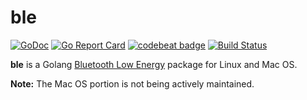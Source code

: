 # ble

[![GoDoc](https://godoc.org/github.com/Flips01/ble?status.svg)](https://godoc.org/github.com/Flips01/ble)
[![Go Report Card](https://goreportcard.com/badge/go-ble/ble)](https://goreportcard.com/report/go-ble/ble)
[![codebeat badge](https://codebeat.co/badges/ba9fae6e-77d2-4173-8587-36ac8756676b)](https://codebeat.co/projects/github-com-go-ble-ble-master)
[![Build Status](https://travis-ci.org/go-ble/ble.svg?branch=master)](https://travis-ci.org/go-ble/ble)

**ble** is a Golang [Bluetooth Low Energy](https://en.wikipedia.org/wiki/Bluetooth_Low_Energy) package for Linux and Mac OS.

**Note:** The Mac OS portion is not being actively maintained.
